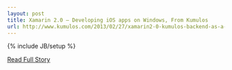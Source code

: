 ```yaml
---
layout: post
title: Xamarin 2.0 – Developing iOS apps on Windows, From Kumulos
url: http://www.kumulos.com/2013/02/27/xamarin2-0-kumulos-backend-as-a-service/
---
```

{% include JB/setup %}<p></p>
<p><a href="http://www.kumulos.com/2013/02/27/xamarin2-0-kumulos-backend-as-a-service/">Read Full Story</a></p>
